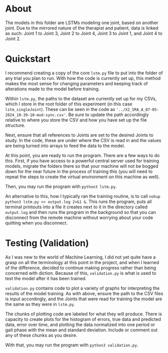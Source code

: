# About
The models in this folder are LSTMs modeling one joint, based on another joint. Due to the mirrored nature of the therapist and patient, data is linked as such: Joint 1 to Joint 3, Joint 2 to Joint 4, Joint 3 to Joint 1, and Joint 4 to Joint 2.

# Quickstart
I recommend creating a copy of the core `lstm.py` file to put into the folder of any trial you plan to run. With how the code is currently set up, this method makes the most sense for changing parameters and keeping track of alterations made to the model before training.

Within `lstm.py`, the paths to the dataset are currently set up for my CSVs, which I store in the root folder of this experiment (in this case `lstm_singleJoint`). These can be seen in the code as `'../X2_SRA_A_07-05-2024_10-39-10-mod-sync.csv'`. Be sure to update the path accordingly relative to where you store the CSV and how you have set up the file structure.

Next, ensure that all references to Joints are set to the desired Joints to study. In the code, these are under where the CSV is read in and the values are being turned into arrays to feed the data to the model.

At this point, you are ready to run the program. There are a few ways to do this. First, if you have access to a powerful central server used for training models, migrate the folders there so that your machine will not be bogged down for the near future in the process of training this (you will need to repeat the steps to create the virtual environment on this machine as well).

Then, you may run the program with `python3 lstm.py`.

An alternative to this, how I typically ran the training routine, is to call `nohup python3 lstm.py >> output.log 2>&1 &`. This runs the program, puts all terminal printouts into a file it creates next to it in the directory called `output.log` and then runs the program in the background so that you can disconnect from the remote machine without worrying about your code quitting when you disconnect.

# Testing (Validation)
As I was new to the world of Machine Learning, I did not yet quite have a grasp on all the terminology at this point in the project, and when I learned of the difference, decided to continue making progress rather than being concerned with diction. Because of this, `validation.py` is what is used to test the model after it has been trained.

`validation.py` contains code to plot a variety of graphs for interpreting the results of the model training. As with above, ensure the path to the CSV files is input accordingly, and the Joints that were read for training the model are the same as they were in `lstm.py`. 

The chunks of plotting code are labeled for what they will produce. There is capacity to create plots for the histogram of errors, true data and predicted data, error over time, and plotting the data normalized into one period or gait phase with the mean and standard deviation. Include or comment out any of these chunks as you desire.

With that, you may run the program with `python3 validation.py`.
